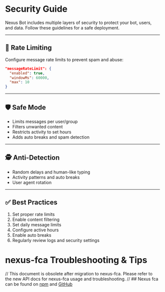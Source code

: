 # Security Guide

Nexus Bot includes multiple layers of security to protect your bot, users, and data. Follow these guidelines for a safe deployment.

---

## 🚦 Rate Limiting
Configure message rate limits to prevent spam and abuse:
```json
"messageRateLimit": {
  "enabled": true,
  "windowMs": 60000,
  "max": 10
}
```

---

## 🛡️ Safe Mode
- Limits messages per user/group
- Filters unwanted content
- Restricts activity to set hours
- Adds auto breaks and spam detection

---

## 🕵️ Anti-Detection
- Random delays and human-like typing
- Activity patterns and auto breaks
- User agent rotation

---

## ✅ Best Practices
1. Set proper rate limits
2. Enable content filtering
3. Set daily message limits
4. Configure active hours
5. Enable auto breaks
6. Regularly review logs and security settings

# nexus-fca Troubleshooting & Tips

// This document is obsolete after migration to nexus-fca. Please refer to the new API docs for nexus-fca usage and troubleshooting.
// ## Nexus fca can be found on [npm](https://www.npmjs.com/package/nexus-fca) and [GitHub](https://github.com/Nexus-016/Nexus-fCA)


